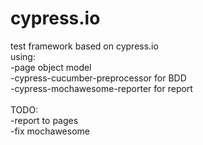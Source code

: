 # cypress.io
test framework based on cypress.io<br />
using:<br />
-page object model<br />
-cypress-cucumber-preprocessor for BDD<br />
-cypress-mochawesome-reporter for report<br />
<br />
TODO:<br />
-report to pages<br />
-fix mochawesome<br />